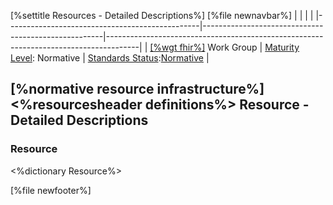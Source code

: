 \[%settitle Resources - Detailed Descriptions%\]
\[%file newnavbar%\]
|                                                |                                                     |                                                                                      |
|------------------------------------------------|-----------------------------------------------------|--------------------------------------------------------------------------------------|
| [\[%wgt fhir%\]](%5B%wg%20fhir%%5D) Work Group | [Maturity Level](versions.html#maturity): Normative | [Standards Status](versions.html#std-process):[Normative](versions.html#std-process) |

\[%normative resource infrastructure%\] &lt;%resourcesheader definitions%&gt;
Resource - Detailed Descriptions
--------------------------------

### Resource

&lt;%dictionary Resource%&gt;

\[%file newfooter%\]
